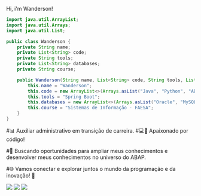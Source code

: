 <div>
    <p>
        Hi, i'm Wanderson! 
    </p>
</div>
    
```java
import java.util.ArrayList;
import java.util.Arrays;
import java.util.List;

public class Wanderson {
    private String name;
    private List<String> code;
    private String tools;
    private List<String> databases;
    private String course;

    public Wanderson(String name, List<String> code, String tools, List<String> databases, String course) {
        this.name = "Wanderson";
        this.code = new ArrayList<>(Arrays.asList("Java", "Python", "ABAP"));
        this.tools = "Spring Boot";
        this.databases = new ArrayList<>(Arrays.asList("Oracle", "MySQL", "MongoDB"));
        this.course = "Sistemas de Informação - FAESA";
    }
}
```

#📊 Auxiliar administrativo em transição de carreira.   #💻🚀 Apaixonado por código!

#🎯 Buscando oportunidades para ampliar meus conhecimentos e desenvolver meus conhecimentos no universo do ABAP.

#🌐 Vamos conectar e explorar juntos o mundo da programação e da inovação! 🚀
<div>
<a href="https://instagram.com/seu-usuário-instagram-aqui" target="_blank"><img loading="lazy" src="https://img.shields.io/badge/-Instagram-%23E4405F?style=for-the-badge&logo=instagram&logoColor=white" target="_blank"></a>
<a href = "mailto:wanderson.f.g@hotmail.com"><img loading="lazy" src="https://img.shields.io/badge/Hotmail-D14836?style=for-the-badge&logo=hotml&logoColor=blue"%20target="_blank"></a>
<a href="https://www.linkedin.com/in/wandersonfg/" target="_blank"><img loading="lazy" src="https://img.shields.io/badge/-LinkedIn-%230077B5?style=for-the-badge&logo=linkedin&logoColor=white" target="_blank"></a>   
</div>
